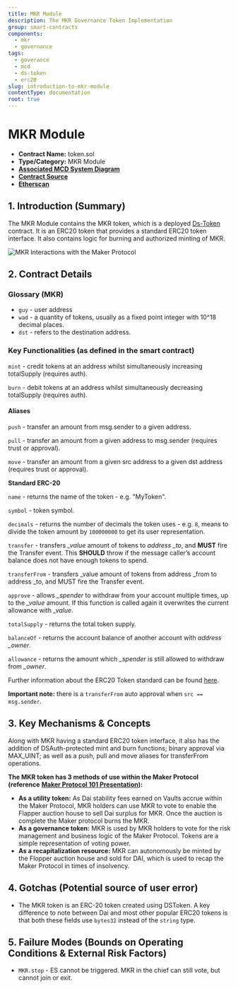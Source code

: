 ```yaml
---
title: MKR Module
description: The MKR Governance Token Implementation
group: smart-contracts
components:
  - mkr
  - governance
tags:
  - goverance
  - mcd
  - ds-token
  - erc20
slug: introduction-to-mkr-module
contentType: documentation
root: true
---
```


# MKR Module

- **Contract Name:** token.sol
- **Type/Category:** MKR Module
- [**Associated MCD System Diagram**](https://github.com/makerdao/dss/wiki#system-architecture)
- [**Contract Source**](https://github.com/dapphub/ds-token/blob/master/src/token.sol)
- [**Etherscan**](https://etherscan.io/address/0x9f8f72aa9304c8b593d555f12ef6589cc3a579a2)

## 1. Introduction (Summary)

The MKR Module contains the MKR token, which is a deployed [Ds-Token](https://github.com/dapphub/ds-token) contract. It is an ERC20 token that provides a standard ERC20 token interface. It also contains logic for burning and authorized minting of MKR.

![MKR Interactions with the Maker Protocol](/images/documentation/screen-shot-2019-11-17-at-2.10.06-pm.png)

## 2. Contract Details

### Glossary (MKR)

- `guy` - user address
- `wad` - a quantity of tokens, usually as a fixed point integer with 10^18 decimal places.
- `dst` - refers to the destination address.

### Key Functionalities (as defined in the smart contract)

`mint` - credit tokens at an address whilst simultaneously increasing totalSupply (requires auth).

`burn` - debit tokens at an address whilst simultaneously decreasing totalSupply (requires auth).

#### **Aliases**

`push` - transfer an amount from msg.sender to a given address.

`pull` - transfer an amount from a given address to msg.sender (requires trust or approval).

`move` - transfer an amount from a given src address to a given dst address (requires trust or approval).

**Standard ERC-20**

`name` - returns the name of the token - e.g. "MyToken".

`symbol` - token symbol.

`decimals` - returns the number of decimals the token uses - e.g. `8`, means to divide the token amount by `100000000` to get its user representation.

`transfer` - transfers _\_value_ amount of tokens to _address \_to_, and **MUST** fire the Transfer event. This **SHOULD** throw if the message caller’s account balance does not have enough tokens to spend.

`transferFrom` - transfers \_value amount of tokens from address \_from to address \_to, and MUST fire the Transfer event.

`approve` - allows _\_spender_ to withdraw from your account multiple times, up to the _\_value_ amount. If this function is called again it overwrites the current allowance with _\_value_.

`totalSupply` - returns the total token supply.

`balanceOf` - returns the account balance of another account with _address \_owner_.

`allowance` - returns the amount which _\_spender_ is still allowed to withdraw from _\_owner_.

Further information about the ERC20 Token standard can be found [here](https://eips.ethereum.org/EIPS/eip-20).

**Important note:** there is a `transferFrom` auto approval when `src == msg.sender`.

## 3. Key Mechanisms & Concepts

Along with MKR having a standard ERC20 token interface, it also has the addition of DSAuth-protected mint and burn functions; binary approval via MAX_UINT; as well as a push, pull and move aliases for transferFrom operations.

**The MKR token has 3 methods of use within the Maker Protocol (reference** [**Maker Protocol 101 Presentation**](https://docs.makerdao.com/maker-protocol-101)**):**

- **As a utility token:** As Dai stability fees earned on Vaults accrue within the Maker Protocol, MKR holders can use MKR to vote to enable the Flapper auction house to sell Dai surplus for MKR. Once the auction is complete the Maker protocol burns the MKR.
- **As a governance token:** MKR is used by MKR holders to vote for the risk management and business logic of the Maker Protocol. Tokens are a simple representation of voting power.
- **As a recapitalization resource:** MKR can autonomously be minted by the Flopper auction house and sold for DAI, which is used to recap the Maker Protocol in times of insolvency.

## 4. Gotchas (Potential source of user error)

- The MKR token is an ERC-20 token created using DSToken. A key difference to note between Dai and most other popular ERC20 tokens is that both these fields use `bytes32` instead of the `string` type.

## 5. Failure Modes (Bounds on Operating Conditions & External Risk Factors)

- `MKR.stop` - ES cannot be triggered. MKR in the chief can still vote, but cannot join or exit.
